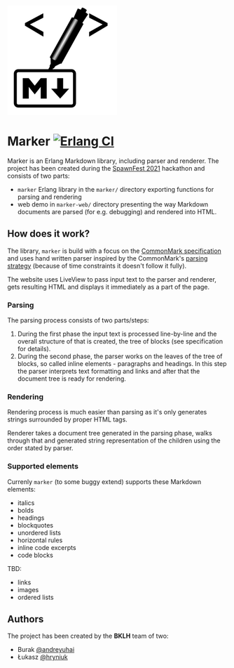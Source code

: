 ![Marker logo](logo.png)
# Marker [![Erlang CI](https://github.com/spawnfest/marker/actions/workflows/erlang.yml/badge.svg)](https://github.com/spawnfest/marker/actions/workflows/erlang.yml)

Marker is an Erlang Markdown library, including parser and renderer.
The project has been created during the [SpawnFest 2021](https://spawnfest.org/)
hackathon and consists of two parts:

* `marker` Erlang library in the `marker/` directory exporting functions
for parsing and rendering
* web demo in `marker-web/` directory presenting the way Markdown documents
are parsed (for e.g. debugging) and rendered into HTML.

## How does it work?

The library, `marker` is build with a focus on the [CommonMark specification](https://commonmark.org/)
and uses hand written parser inspired by the CommonMark's [parsing strategy](https://spec.commonmark.org/0.30/#appendix-a-parsing-strategy) (because of time constraints it doesn't follow it fully).

The website uses LiveView to pass input text to the parser and renderer,
gets resulting HTML and displays it immediately as a part of the page.

### Parsing

The parsing process consists of two parts/steps:
1. During the first phase the input text is processed line-by-line and the overall
structure of that is created, the tree of blocks (see specification for details).
1. During the second phase, the parser works on the leaves of the tree of blocks,
so called inline elements - paragraphs and headings. In this step the parser
interprets text formatting and links and after that the document tree is ready
for rendering.

### Rendering

Rendering process is much easier than parsing as it's only generates strings
surrounded by proper HTML tags.

Renderer takes a document tree generated in the parsing phase, walks through that
and generated string representation of the children using the order stated
by parser.

### Supported elements

Currenly `marker` (to some buggy extend) supports these Markdown elements:

* italics
* bolds
* headings
* blockquotes
* unordered lists
* horizontal rules
* inline code excerpts
* code blocks

TBD:
* links
* images
* ordered lists

## Authors

The project has been created by the **BKLH** team of two:
* Burak [@andreyuhai](https://github.com/andreyuhai)
* Łukasz [@hryniuk](https://github.com/hryniuk)

